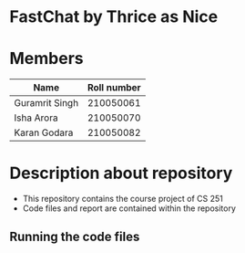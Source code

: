 # FastChat by Thrice as Nice

# Members
| Name | Roll number |
| ----------- | ----------- |
| Guramrit Singh | 210050061 |
| Isha Arora | 210050070 |
| Karan Godara | 210050082 |

# Description about repository
- This repository contains the course project of CS 251
- Code files and report are contained within the repository

## Running the code files
